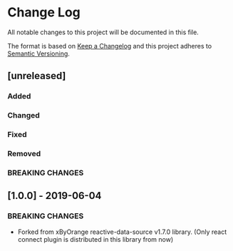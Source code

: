 # Change Log
All notable changes to this project will be documented in this file.

The format is based on [Keep a Changelog](http://keepachangelog.com/)
and this project adheres to [Semantic Versioning](http://semver.org/).

## [unreleased]
### Added
### Changed
### Fixed
### Removed
### BREAKING CHANGES

## [1.0.0] - 2019-06-04
### BREAKING CHANGES
- Forked from xByOrange reactive-data-source v1.7.0 library. (Only react connect plugin is distributed in this library from now)